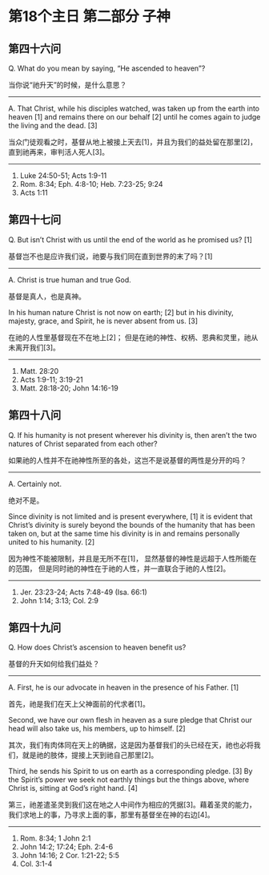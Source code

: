 # 第18个主日 第二部分 子神

## 第四十六问

Q. What do you mean by saying, “He ascended to heaven”?

当你说“祂升天”的时候，是什么意思？

---

A. That Christ, while his disciples watched,
was taken up from the earth into heaven [1]
and remains there on our behalf [2]
until he comes again to judge the living and the dead. [3]

当众门徒观看之时，基督从地上被接上天去[1]，并且为我们的益处留在那里[2]，
直到祂再来，审判活人死人[3]。

---

1. Luke 24:50-51; Acts 1:9-11
2. Rom. 8:34; Eph. 4:8-10; Heb. 7:23-25; 9:24
3. Acts 1:11

## 第四十七问

Q. But isn’t Christ with us until the end of the world as he promised us? [1]

基督岂不也是应许我们说，祂要与我们同在直到世界的末了吗？[1]

---

A. Christ is true human and true God.

基督是真人，也是真神。

In his human nature Christ is not now on earth; [2]
but in his divinity, majesty, grace, and Spirit,
he is never absent from us. [3]

在祂的人性里基督现在不在地上[2]；
但是在祂的神性、权柄、恩典和灵里，祂从未离开我们[3]。

---

1. Matt. 28:20
2. Acts 1:9-11; 3:19-21
3. Matt. 28:18-20; John 14:16-19

## 第四十八问

Q. If his humanity is not present wherever his divinity is,
then aren’t the two natures of Christ separated from each other?

如果祂的人性并不在祂神性所至的各处，这岂不是说基督的两性是分开的吗？

---

A. Certainly not.

绝对不是。

Since divinity is not limited and is present everywhere, [1]
it is evident that Christ’s divinity is surely beyond the bounds of
the humanity that has been taken on,
but at the same time his divinity is in
and remains personally united to his humanity. [2]

因为神性不能被限制，并且是无所不在[1]，
显然基督的神性是远超于人性所能在的范围，
但是同时祂的神性在于祂的人性，并一直联合于祂的人性[2]。

---

1. Jer. 23:23-24; Acts 7:48-49 (Isa. 66:1)
2. John 1:14; 3:13; Col. 2:9

## 第四十九问

Q. How does Christ’s ascension to heaven benefit us?

基督的升天如何给我们益处？

---

A. First, he is our advocate in heaven in the presence of his Father. [1]

首先，祂是我们在天上父神面前的代求者[1]。

Second, we have our own flesh in heaven as a sure pledge that Christ our head
will also take us, his members, up to himself. [2]

其次，我们有肉体同在天上的确据，这是因为基督我们的头已经在天，祂也必将我们，就是祂的肢体，提接上天到祂自己那里[2]。

Third, he sends his Spirit to us on earth as a corresponding pledge. [3]
By the Spirit’s power we seek not earthly things but the things above, where Christ is,
sitting at God’s right hand. [4]

第三，祂差遣圣灵到我们这在地之人中间作为相应的凭据[3]。藉着圣灵的能力，我们求地上的事，乃寻求上面的事，那里有基督坐在神的右边[4]。

---

1. Rom. 8:34; 1 John 2:1
2. John 14:2; 17:24; Eph. 2:4-6
3. John 14:16; 2 Cor. 1:21-22; 5:5
4. Col. 3:1-4

